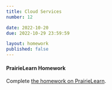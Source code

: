 ```yaml
---
title: Cloud Services
number: 12

date: 2022-10-20
due: 2022-10-29 23:59:59

layout: homework
published: false
---
```


#### PrairieLearn Homework

Complete [the homework on PrairieLearn](https://www.prairielearn.org/pl/course_instance/129520).